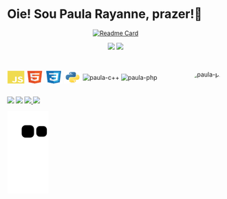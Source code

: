 # Oie! Sou Paula Rayanne, prazer!👋


<div align="center">
  <a href="https://github.com/X0-Paula-0X">
    
  [![Readme Card](https://github-readme-stats.vercel.app/api/pin/?username=X0-Paula-0X&repo=aulas-html-css&layout=compact&langs_count=7&theme=highcontrast)](https://github.com/X0-Paula-0X/aulas-html-css)
    
   <img height="180em" src="https://github-readme-stats.vercel.app/api?username=X0-Paula-0X&show_icons=true&theme=highcontrast&include_all_commits=true&count_private=true"/>
    
   <img height="180em" src="https://github-readme-stats.vercel.app/api/top-langs/?username=X0-Paula-0X&layout=compact&langs_count=7&theme=highcontrast"/>
    
</div>

##


<div style="display: inline_block"><br>
   <img align="center" alt="Rafa-Js" height="30" width="40" src="https://raw.githubusercontent.com/devicons/devicon/master/icons/javascript/javascript-plain.svg">
  <img align="center" alt="paula-HTML" height="30" width="40" src="https://raw.githubusercontent.com/devicons/devicon/master/icons/html5/html5-original.svg">
  <img align="center" alt="paula-CSS" height="30" width="40" src="https://raw.githubusercontent.com/devicons/devicon/master/icons/css3/css3-original.svg">
  <img align="center" alt="paula-Python" height="30" width="40" src="https://raw.githubusercontent.com/devicons/devicon/master/icons/python/python-original.svg">
  <img align="right" alt="paula-pic" height="150" style="border-radius:50px;" src="https://www.oficinadanet.com.br/imagens/post/37485/rick-e-morty.jpg"> 
   <img align="center" alt="paula-c++" height="30" width="40" src="https://cdn.jsdelivr.net/gh/devicons/devicon/icons/cplusplus/cplusplus-original.svg"/>
   <img align="center" alt="paula-php" height="30" width="40" src="https://cdn.jsdelivr.net/gh/devicons/devicon/icons/php/php-original.svg" /> 
</div>

##

<div> 
  <a href="https://www.youtube.com/channel/UC-PWphb_WeoXs6og1PYx2Vw" target="_blank"><img src="https://img.shields.io/badge/YouTube-FF0000?style=for-the-badge&logo=youtube&logoColor=white" target="_blank"></a>
  <a href="https://instagram.com/rafaballerini" target="_blank"><img src="https://img.shields.io/badge/-Instagram-%23E4405F?style=for-the-badge&logo=instagram&logoColor=white" target="_blank"></a>
  <a href = "mailto:paularay0912@gmail.com"><img src="https://img.shields.io/badge/-Gmail-%23333?style=for-the-badge&logo=gmail&logoColor=white" target="_blank">
  <a href="https://www.linkedin.com/in/Paula-Rayanne" target="_blank"><img src="https://img.shields.io/badge/-LinkedIn-%230077B5?style=for-the-badge&logo=linkedin&logoColor=white" target="_blank"></a> 
 
  ![Snake animation](https://github.com/rafaballerini/rafaballerini/blob/output/github-contribution-grid-snake.svg)
  
  
</div>





